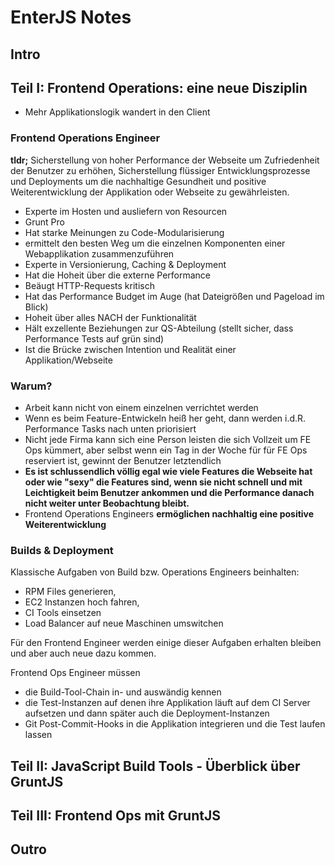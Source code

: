 # EnterJS Notes

## Intro

## Teil I: Frontend Operations: eine neue Disziplin

* Mehr Applikationslogik wandert in den Client

### Frontend Operations Engineer

**tldr;** Sicherstellung von hoher Performance der Webseite um Zufriedenheit der Benutzer zu erhöhen, Sicherstellung flüssiger Entwicklungsprozesse und Deployments um die nachhaltige Gesundheit und positive Weiterentwicklung der Applikation oder Webseite zu gewährleisten.

* Experte im Hosten und ausliefern von Resourcen
* Grunt Pro
* Hat starke Meinungen zu Code-Modularisierung
* ermittelt den besten Weg um die einzelnen Komponenten einer Webapplikation zusammenzuführen
* Experte in Versionierung, Caching & Deployment
* Hat die Hoheit über die externe Performance
* Beäugt HTTP-Requests kritisch
* Hat das Performance Budget im Auge (hat Dateigrößen und Pageload im Blick)
* Hoheit über alles NACH der Funktionalität
* Hält exzellente Beziehungen zur QS-Abteilung (stellt sicher, dass Performance Tests auf grün sind)
* Ist die Brücke zwischen Intention und Realität einer Applikation/Webseite

### Warum?

* Arbeit kann nicht von einem einzelnen verrichtet werden
* Wenn es beim Feature-Entwickeln heiß her geht, dann werden i.d.R. Performance Tasks nach unten priorisiert
* Nicht jede Firma kann sich eine Person leisten die sich Vollzeit um FE Ops kümmert, aber selbst wenn ein Tag in der Woche für für FE Ops reserviert ist, gewinnt der Benutzer letztendlich
* **Es ist schlussendlich völlig egal wie viele Features die Webseite hat oder wie "sexy" die Features sind, wenn sie nicht schnell und mit Leichtigkeit beim Benutzer ankommen und die Performance danach nicht weiter unter Beobachtung bleibt.**
* Frontend Operations Engineers **ermöglichen nachhaltig eine positive Weiterentwicklung**

### Builds & Deployment

Klassische Aufgaben von Build bzw. Operations Engineers beinhalten:

* RPM Files generieren,
* EC2 Instanzen hoch fahren,
* CI Tools einsetzen
* Load Balancer auf neue Maschinen umswitchen

Für den Frontend Engineer werden einige dieser Aufgaben erhalten bleiben und aber auch neue dazu kommen.

Frontend Ops Engineer müssen

* die Build-Tool-Chain in- und auswändig kennen
* die Test-Instanzen auf denen ihre Applikation läuft auf dem CI Server aufsetzen und dann später auch die Deployment-Instanzen
* Git Post-Commit-Hooks in die Applikation integrieren und die Test laufen lassen


## Teil II: JavaScript Build Tools - Überblick über GruntJS

## Teil III: Frontend Ops mit GruntJS

## Outro
